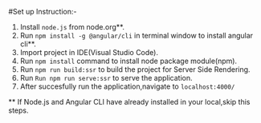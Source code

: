#Set up Instruction:-

1. Install `node.js` from node.org**.
2. Run `npm install -g @angular/cli` in terminal window to install angular cli**. 
3. Import project in IDE(Visual Studio Code).
4. Run `npm install` command to install node package module(npm).
5. Run `npm run build:ssr` to build the project for Server Side Rendering. 
6. Run `Run npm run serve:ssr` to serve the application.
7. After succesfully run the application,navigate to `localhost:4000/`


** If Node.js and Angular CLI have already installed in your local,skip this steps.





